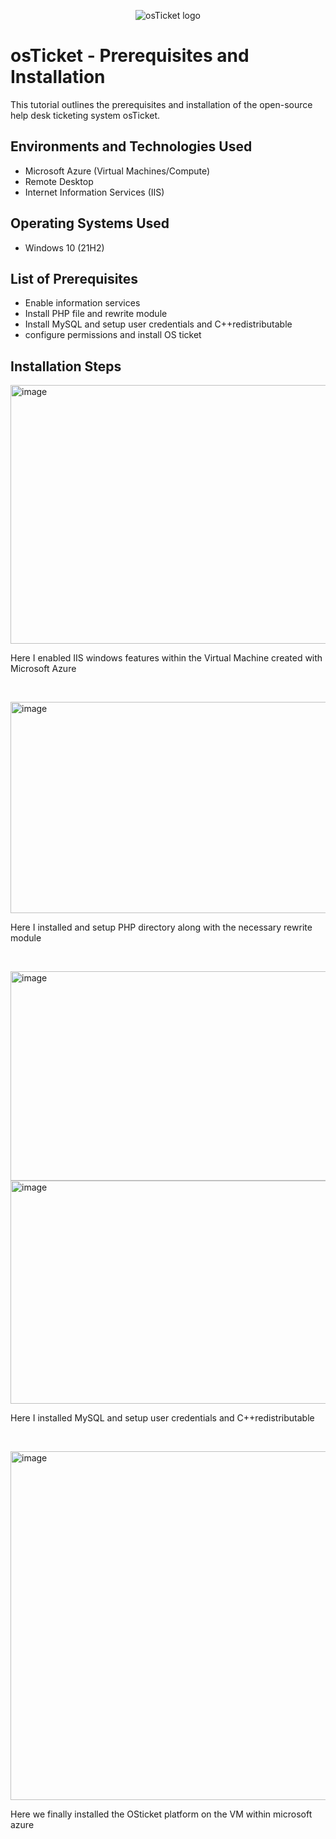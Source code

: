 <p align="center">
<img src="https://i.imgur.com/Clzj7Xs.png" alt="osTicket logo"/>
</p>

<h1>osTicket - Prerequisites and Installation</h1>
This tutorial outlines the prerequisites and installation of the open-source help desk ticketing system osTicket.<br />




<h2>Environments and Technologies Used</h2>

- Microsoft Azure (Virtual Machines/Compute)
- Remote Desktop
- Internet Information Services (IIS)

<h2>Operating Systems Used </h2>

- Windows 10</b> (21H2)

<h2>List of Prerequisites</h2>

- Enable information services
- Install PHP file and rewrite module
- Install MySQL and setup user credentials and C++redistributable 
- configure permissions and install OS ticket

<h2>Installation Steps</h2>

<p>
<img width="615" height="414" alt="image" src="https://github.com/user-attachments/assets/eca2d548-1c45-4afe-81f0-13db31d84830" />


</p>
<p>
Here I enabled IIS windows features within the Virtual Machine created with Microsoft Azure
</p>
<br />

<p>
<img width="680" height="338" alt="image" src="https://github.com/user-attachments/assets/deae84a6-fcf1-4368-937d-1996f0354e2d" />


</p>
<p>
Here I installed and setup PHP directory along with the necessary rewrite module
</p>
<br />


<p>
<img width="679" height="335" alt="image" src="https://github.com/user-attachments/assets/f1fcb5ca-02f7-4ab8-955f-25492ee168e0" />

<img width="560" height="357" alt="image" src="https://github.com/user-attachments/assets/ce130f76-cbfb-407c-a6f2-ebbc12349c9c" />


</p>
<p>
Here I installed MySQL and setup user credentials and C++redistributable 
</p>
<br />
<p>

<img width="717" height="558" alt="image" src="https://github.com/user-attachments/assets/04c5e16d-0c5a-4611-8081-a156b14f1c8d" />


</p>
<p>
Here we finally installed the OSticket platform on the VM within microsoft azure
</p>
<br />
